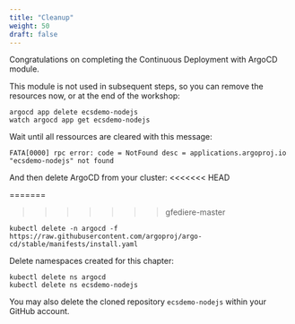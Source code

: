 ```yaml
---
title: "Cleanup"
weight: 50
draft: false
---
```


Congratulations on completing the Continuous Deployment with ArgoCD module.

This module is not used in subsequent steps, so you can remove the resources now, or at the end of the workshop:
```
argocd app delete ecsdemo-nodejs
watch argocd app get ecsdemo-nodejs
```

Wait until all ressources are cleared with this message:
```
FATA[0000] rpc error: code = NotFound desc = applications.argoproj.io "ecsdemo-nodejs" not found 
```

And then delete ArgoCD from your cluster:
<<<<<<< HEAD

=======
>>>>>>> gfediere-master
```
kubectl delete -n argocd -f https://raw.githubusercontent.com/argoproj/argo-cd/stable/manifests/install.yaml
```

Delete namespaces created for this chapter:

```
kubectl delete ns argocd
kubectl delete ns ecsdemo-nodejs
```

You may also delete the cloned repository `ecsdemo-nodejs` within your GitHub account.
